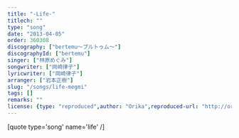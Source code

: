 ```yaml
---
title: "-Life-"
titlech: ""
type: "song"
date: "2013-04-05"
order: 360308
discography: ["bertemu～ブルトゥム～"]
discographyId: ["bertemu"]
singer: ["林原めぐみ"]
songwriter: ["岡崎律子"]
lyricwriter: ["岡崎律子"]
arranger: ["岩本正樹"]
slug: "/songs/life-megmi"
tags: []
remarks: ""
license: {type: "reproduced",author: "Orika",reproduced-url: "http://orikamushi.myweb.hinet.net",reproduced-website: "織歌蟲"}
---
```


[quote type='song' name='life' /\]
